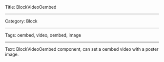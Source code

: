 Title: BlockVideoOembed

----

Category: Block

----

Tags: oembed, video, oembed, image

----

Text: BlockVideoOembed component, can set a oembed video with a poster image.
